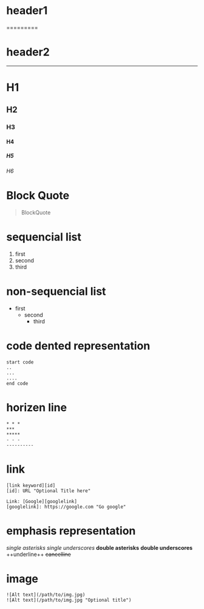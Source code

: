 # header1
=========

# header2
----------

# H1
## H2
### H3
#### H4
##### H5
###### H6

# Block Quote

> BlockQuote

# sequencial list

1. first
2. second
3. third

# non-sequencial list

* first
	* second
		* third

# code dented representation

	start code
	..
	...
	....
	end code

# horizen line

	* * *
	***
	*****
	- - -
	----------

# link

	[link keyword][id]
	[id]: URL "Optional Title here"

	Link: [Google][googlelink]
	[googlelink]: https://google.com "Go google"

# emphasis representation

*single asterisks*
_single underscores_
**double asterisks**
__double underscores__
++underline++
~~cancelline~~

# image

	![Alt text](/path/to/img.jpg)
	![Alt text](/path/to/img.jpg "Optional title")